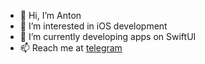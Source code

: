 - 👋 Hi, I’m Anton
- 👀 I’m interested in iOS development
- 🌱 I’m currently developing apps on SwiftUI
- 📫 Reach me at [telegram](https://t.me/apriakhin)

<!---
apriakhin/apriakhin is a ✨ special ✨ repository because its `README.md` (this file) appears on your GitHub profile.
You can click the Preview link to take a look at your changes.
--->
